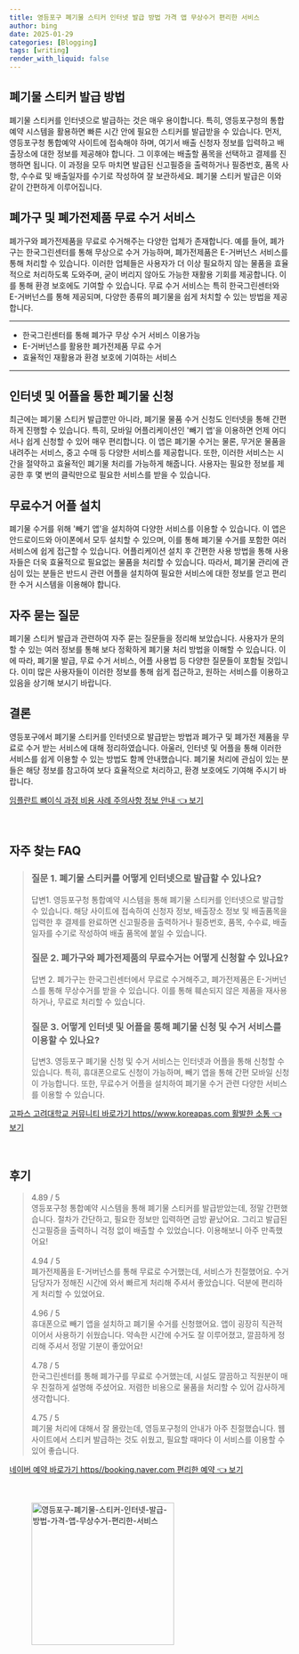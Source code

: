 ```yaml
---
title: 영등포구 폐기물 스티커 인터넷 발급 방법 가격 앱 무상수거 편리한 서비스
author: bing
date: 2025-01-29
categories: [Blogging]
tags: [writing]
render_with_liquid: false
---
```



<h2 id='폐기물 스티커 발급 방법'>폐기물 스티커 발급 방법</h2>

<p>폐기물 스티커를 인터넷으로 발급하는 것은 매우 용이합니다. 특히, 영등포구청의 통합예약 시스템을 활용하면 빠른 시간 안에 필요한 스티커를 발급받을 수 있습니다. 먼저, 영등포구청 통합예약 사이트에 접속해야 하며, 여기서 배출 신청자 정보를 입력하고 배출장소에 대한 정보를 제공해야 합니다. 그 이후에는 배출할 품목을 선택하고 결제를 진행하면 됩니다. 이 과정을 모두 마치면 발급된 신고필증을 출력하거나 필증번호, 품목 사항, 수수료 및 배출일자를 수기로 작성하여 잘 보관하세요. 폐기물 스티커 발급은 이와 같이 간편하게 이루어집니다.</p>

<h2 id='폐가구 및 폐가전제품 무료 수거 서비스'>폐가구 및 폐가전제품 무료 수거 서비스</h2>

<p>폐가구와 폐가전제품을 무료로 수거해주는 다양한 업체가 존재합니다. 예를 들어, 폐가구는 한국그린센터를 통해 무상으로 수거 가능하며, 폐가전제품은 E-거버넌스 서비스를 통해 처리할 수 있습니다. 이러한 업체들은 사용자가 더 이상 필요하지 않는 물품을 효율적으로 처리하도록 도와주며, 굳이 버리지 않아도 가능한 재활용 기회를 제공합니다. 이를 통해 환경 보호에도 기여할 수 있습니다. 무료 수거 서비스는 특히 한국그린센터와 E-거버넌스를 통해 제공되며, 다양한 종류의 폐기물을 쉽게 처치할 수 있는 방법을 제공합니다.</p>

<hr />

<ul>
    <li>한국그린센터를 통해 폐가구 무상 수거 서비스 이용가능</li>
    <li>E-거버넌스를 활용한 폐가전제품 무료 수거</li>
    <li>효율적인 재활용과 환경 보호에 기여하는 서비스</li>
</ul>

<hr />

<h2 id='인터넷 및 어플을 통한 폐기물 신청'>인터넷 및 어플을 통한 폐기물 신청</h2>

<p>최근에는 폐기물 스티커 발급뿐만 아니라, 폐기물 물품 수거 신청도 인터넷을 통해 간편하게 진행할 수 있습니다. 특히, 모바일 어플리케이션인 '빼기 앱'을 이용하면 언제 어디서나 쉽게 신청할 수 있어 매우 편리합니다. 이 앱은 폐기물 수거는 물론, 무거운 물품을 내려주는 서비스, 중고 수매 등 다양한 서비스를 제공합니다. 또한, 이러한 서비스는 시간을 절약하고 효율적인 폐기물 처리를 가능하게 해줍니다. 사용자는 필요한 정보를 제공한 후 몇 번의 클릭만으로 필요한 서비스를 받을 수 있습니다.</p>

<h2 id='무료수거 어플 설치'>무료수거 어플 설치</h2>

<p>폐기물 수거를 위해 '빼기 앱'을 설치하여 다양한 서비스를 이용할 수 있습니다. 이 앱은 안드로이드와 아이폰에서 모두 설치할 수 있으며, 이를 통해 폐기물 수거를 포함한 여러 서비스에 쉽게 접근할 수 있습니다. 어플리케이션 설치 후 간편한 사용 방법을 통해 사용자들은 더욱 효율적으로 필요없는 물품을 처리할 수 있습니다. 따라서, 폐기물 관리에 관심이 있는 분들은 반드시 관련 어플을 설치하여 필요한 서비스에 대한 정보를 얻고 편리한 수거 시스템을 이용해야 합니다.</p>

<h2 id='자주 묻는 질문'>자주 묻는 질문</h2>

<p>폐기물 스티커 발급과 관련하여 자주 묻는 질문들을 정리해 보았습니다. 사용자가 문의할 수 있는 여러 정보를 통해 보다 정확하게 폐기물 처리 방법을 이해할 수 있습니다. 이에 따라, 폐기물 발급, 무료 수거 서비스, 어플 사용법 등 다양한 질문들이 포함될 것입니다. 이미 많은 사용자들이 이러한 정보를 통해 쉽게 접근하고, 원하는 서비스를 이용하고 있음을 상기해 보시기 바랍니다.</p>

<h2 id='결론'>결론</h2>

<p>영등포구에서 폐기물 스티커를 인터넷으로 발급받는 방법과 폐가구 및 폐가전 제품을 무료로 수거 받는 서비스에 대해 정리하였습니다. 아울러, 인터넷 및 어플을 통해 이러한 서비스를 쉽게 이용할 수 있는 방법도 함께 안내했습니다. 폐기물 처리에 관심이 있는 분들은 해당 정보를 참고하여 보다 효율적으로 처리하고, 환경 보호에도 기여해 주시기 바랍니다.</p>


<p><a class="click-button" title="임플란트 뼈이식 과정 비용 사례 주의사항 정보 안내" href="https://adkhouse.github.io/posts/%EC%9E%84%ED%94%8C%EB%9E%80%ED%8A%B8-%EB%BC%88%EC%9D%B4%EC%8B%9D-%EA%B3%BC%EC%A0%95-%EB%B9%84%EC%9A%A9-%EC%82%AC%EB%A1%80-%EC%A3%BC%EC%9D%98%EC%82%AC%ED%95%AD-%EC%A0%95%EB%B3%B4-%EC%95%88%EB%82%B4/" rel="dofollow">임플란트 뼈이식 과정 비용 사례 주의사항 정보 안내 👈 보기</a></p><br>
<h2 id='자주_찾는_FAQ'>자주 찾는 FAQ</h2>
<div itemscope="" itemtype="https://schema.org/FAQPage"> 
<blockquote> 
<div itemscope="" itemprop="mainEntity" itemtype="https://schema.org/Question"> 
<h3 itemprop="name">질문 1. 폐기물 스티커를 어떻게 인터넷으로 발급할 수 있나요?</h3> 
<div itemscope="" itemprop="acceptedAnswer" itemtype="https://schema.org/Answer"> 
<span itemprop="text"> 
<p>답변1. 영등포구청 통합예약 시스템을 통해 폐기물 스티커를 인터넷으로 발급할 수 있습니다. 해당 사이트에 접속하여 신청자 정보, 배출장소 정보 및 배출품목을 입력한 후 결제를 완료하면 신고필증을 출력하거나 필증번호, 품목, 수수료, 배출일자를 수기로 작성하여 배출 품목에 붙일 수 있습니다.</p> 
</span> 
</div> 
</div> 
<div itemscope="" itemprop="mainEntity" itemtype="https://schema.org/Question"> 
<h3 itemprop="name">질문 2. 폐가구와 폐가전제품의 무료수거는 어떻게 신청할 수 있나요?</h3> 
<div itemscope="" itemprop="acceptedAnswer" itemtype="https://schema.org/Answer"> 
<span itemprop="text"> 
<p>답변 2. 폐가구는 한국그린센터에서 무료로 수거해주고, 폐가전제품은 E-거버넌스를 통해 무상수거를 받을 수 있습니다. 이를 통해 훼손되지 않은 제품을 재사용하거나, 무료로 처리할 수 있습니다.</p> 
</span> 
</div> 
</div> 
<div itemscope="" itemprop="mainEntity" itemtype="https://schema.org/Question"> 
<h3 itemprop="name">질문 3. 어떻게 인터넷 및 어플을 통해 폐기물 신청 및 수거 서비스를 이용할 수 있나요?</h3> 
<div itemscope="" itemprop="acceptedAnswer" itemtype="https://schema.org/Answer"> 
<span itemprop="text"> 
<p>답변3. 영등포구 폐기물 신청 및 수거 서비스는 인터넷과 어플을 통해 신청할 수 있습니다. 특히, 휴대폰으로도 신청이 가능하며, 빼기 앱을 통해 간편 모바일 신청이 가능합니다. 또한, 무료수거 어플을 설치하여 폐기물 수거 관련 다양한 서비스를 이용할 수 있습니다.</p> 
</span> 
</div> 
</div> 
</blockquote> 
</div>
<p><a class="click-button" title="고파스 고려대학교 커뮤니티 바로가기 https//www.koreapas.com 활발한 소통" href="https://adkhouse.github.io/posts/%EA%B3%A0%ED%8C%8C%EC%8A%A4-%EA%B3%A0%EB%A0%A4%EB%8C%80%ED%95%99%EA%B5%90-%EC%BB%A4%EB%AE%A4%EB%8B%88%ED%8B%B0-%EB%B0%94%EB%A1%9C%EA%B0%80%EA%B8%B0-httpswww.koreapas.com-%ED%99%9C%EB%B0%9C%ED%95%9C-%EC%86%8C%ED%86%B5/" rel="dofollow">고파스 고려대학교 커뮤니티 바로가기 https//www.koreapas.com 활발한 소통 👈 보기</a></p><br>
<h2 id='후기'>후기</h2>
<div itemscope itemtype="https://schema.org/Product">
  <blockquote>
  <div itemprop="review" itemscope itemtype="https://schema.org/Review">
      <div itemprop="reviewRating" itemscope itemtype="https://schema.org/Rating"> <span itemprop="ratingValue">4.89</span> / <span itemprop="bestRating">5</span> </div>
      <span itemprop="reviewBody">영등포구청 통합예약 시스템을 통해 폐기물 스티커를 발급받았는데, 정말 간편했습니다. 절차가 간단하고, 필요한 정보만 입력하면 금방 끝났어요. 그리고 발급된 신고필증을 출력하니 걱정 없이 배출할 수 있었습니다. 이용해보니 아주 만족했어요!</span>
  </div>
  <br>
  <div itemprop="review" itemscope itemtype="https://schema.org/Review">
      <div itemprop="reviewRating" itemscope itemtype="https://schema.org/Rating"> <span itemprop="ratingValue">4.94</span> / <span itemprop="bestRating">5</span> </div>
      <span itemprop="reviewBody">폐가전제품을 E-거버넌스를 통해 무료로 수거했는데, 서비스가 친절했어요. 수거 담당자가 정해진 시간에 와서 빠르게 처리해 주셔서 좋았습니다. 덕분에 편리하게 처리할 수 있었어요.</span>
  </div>
  <br>
  <div itemprop="review" itemscope itemtype="https://schema.org/Review">
      <div itemprop="reviewRating" itemscope itemtype="https://schema.org/Rating"> <span itemprop="ratingValue">4.96</span> / <span itemprop="bestRating">5</span> </div>
      <span itemprop="reviewBody">휴대폰으로 빼기 앱을 설치하고 폐기물 수거를 신청했어요. 앱이 굉장히 직관적이어서 사용하기 쉬웠습니다. 약속한 시간에 수거도 잘 이루어졌고, 깔끔하게 정리해 주셔서 정말 기분이 좋았어요!</span>
  </div>
  <br>
  <div itemprop="review" itemscope itemtype="https://schema.org/Review">
      <div itemprop="reviewRating" itemscope itemtype="https://schema.org/Rating"> <span itemprop="ratingValue">4.78</span> / <span itemprop="bestRating">5</span> </div>
      <span itemprop="reviewBody">한국그린센터를 통해 폐가구를 무료로 수거했는데, 시설도 깔끔하고 직원분이 매우 친절하게 설명해 주셨어요. 저렴한 비용으로 물품을 처리할 수 있어 감사하게 생각합니다.</span>
  </div>
  <br>
  <div itemprop="review" itemscope itemtype="https://schema.org/Review">
      <div itemprop="reviewRating" itemscope itemtype="https://schema.org/Rating"> <span itemprop="ratingValue">4.75</span> / <span itemprop="bestRating">5</span> </div>
      <span itemprop="reviewBody">폐기물 처리에 대해서 잘 몰랐는데, 영등포구청의 안내가 아주 친절했습니다. 웹사이트에서 스티커 발급하는 것도 쉬웠고, 필요할 때마다 이 서비스를 이용할 수 있어 좋습니다.</span>
  </div>
  </blockquote>
</div>
<p><a class="click-button" title="네이버 예약 바로가기 https//booking.naver.com 편리한 예약" href="https://adkhouse.github.io/posts/%EB%84%A4%EC%9D%B4%EB%B2%84-%EC%98%88%EC%95%BD-%EB%B0%94%EB%A1%9C%EA%B0%80%EA%B8%B0-httpsbooking.naver.com-%ED%8E%B8%EB%A6%AC%ED%95%9C-%EC%98%88%EC%95%BD/" rel="dofollow">네이버 예약 바로가기 https//booking.naver.com 편리한 예약 👈 보기</a></p><br>
<figure class="image"><img src="https://adkhouse.github.io/assets/img/thumbnail/영등포구-폐기물-스티커-인터넷-발급-방법-가격-앱-무상수거-편리한-서비스.webp" alt="영등포구-폐기물-스티커-인터넷-발급-방법-가격-앱-무상수거-편리한-서비스" width="256" height="256"></figure>